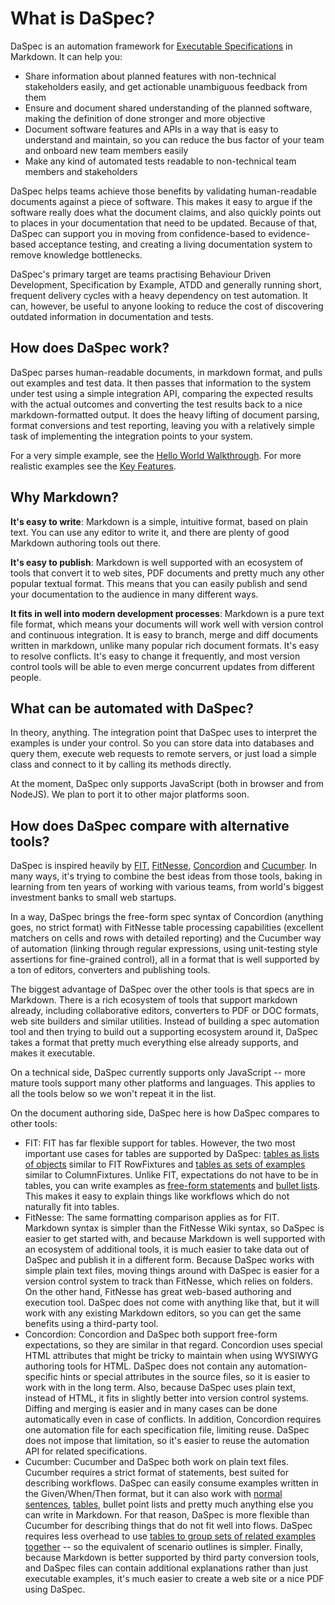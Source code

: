 # What is DaSpec?

DaSpec is an automation framework for [Executable Specifications](executable_specifications.md) in Markdown. It can help you:

* Share information about planned features with non-technical stakeholders easily, and get actionable unambiguous feedback from them 
* Ensure and document shared understanding of the planned software, making the definition of done stronger and more objective
* Document software features and APIs in a way that is easy to understand and maintain, so you can reduce the bus factor of your team and onboard new team members easily
* Make any kind of automated tests readable to non-technical team members and stakeholders

DaSpec helps teams achieve those benefits by validating human-readable documents against a piece of software. This makes it easy to argue if the software really does what the document claims, and also quickly points out to places in your documentation that need to be updated. Because of that, DaSpec can support you in moving from  confidence-based to evidence-based acceptance testing, and creating a living documentation system to remove knowledge bottlenecks.

DaSpec's primary target are teams practising Behaviour Driven Development, Specification by Example, ATDD and generally running short, frequent delivery cycles with a heavy dependency on test automation. It can, however, be useful to anyone looking to reduce the cost of discovering outdated information in documentation and tests. 

## How does DaSpec work?

DaSpec parses human-readable documents, in markdown format, and pulls out examples and test data. It then passes that information to the system under test using a simple integration API, comparing the expected results with the actual outcomes and converting the test results back to a nice markdown-formatted output. It does the heavy lifting of document parsing, format conversions and test reporting, leaving you with a relatively simple task of implementing the integration points to your system.

For a very simple example, see the [Hello World Walkthrough](hello_world.md). For more realistic examples see the [Key Features](../examples).

## Why Markdown?

**It's easy to write**: Markdown is a simple, intuitive format, based on plain text. You can use any editor to write it, and there are plenty of good Markdown authoring tools out there.

**It's easy to publish**: Markdown is well supported with an ecosystem of tools that convert it to web sites, PDF documents and pretty much any other popular textual format. This means that you can easily publish and send your documentation to the audience in many different ways. 

**It fits in well into modern development processes**: Markdown is a pure text file format, which means your documents will work well with version control and continuous integration. It is easy to branch, merge and diff documents written in markdown, unlike many popular rich document formats. It's easy to resolve conflicts. It's easy to change it frequently, and most version control tools will be able to even merge concurrent updates from different people.

## What can be automated with DaSpec?

In theory, anything. The integration point that DaSpec uses to interpret the examples is under your control. So you can store data into databases and query them, execute web requests to remote servers, or just load a simple class and connect to it by calling its methods directly.

At the moment, DaSpec only supports JavaScript (both in browser and from NodeJS). We plan to port it to other major platforms soon.

## How does DaSpec compare with alternative tools?

DaSpec is inspired heavily by [FIT](http://fit.c2.com/), [FitNesse](http://www.fitnesse.org), [Concordion](http://concordion.org/) and [Cucumber](https://cucumber.io/). In many ways, it's trying to combine the best ideas from those tools, baking in learning from ten years of working with various teams, from world's biggest investment banks to small web startups.

In a way, DaSpec brings the free-form spec syntax of Concordion (anything goes, no strict format) with FitNesse table processing capabilities (excellent matchers on cells and rows with detailed reporting) and the Cucumber way of automation (linking through regular expressions, using unit-testing style assertions for fine-grained control), all in a format that is well supported by a ton of editors, converters and publishing tools.

The biggest advantage of DaSpec over the other tools is that specs are in Markdown. There is a rich ecosystem of tools that support markdown already, including collaborative editors, converters to PDF or DOC formats, web site builders and similar utilities. Instead of building a spec automation tool and then trying to build out a supporting ecosystem around it, DaSpec takes a format that pretty much everything else already supports, and makes it executable. 

On a technical side, DaSpec currently supports only JavaScript -- more mature tools support many other platforms and languages. This applies to all the tools below so we won't repeat it in the list. 

On the document authoring side, DaSpec here is how DaSpec compares to other tools:

* FIT: FIT has far flexible support for tables. However, the two most important use cases for tables are supported by DaSpec: [tables as lists of objects](lists_of_objects.md) similar to FIT RowFixtures and [tables as sets of examples](tables_as_sets_of_examples.md) similar to ColumnFixtures. Unlike FIT, expectations do not have to be in tables, you can write examples as [free-form statements](../examples/basic/extracting_examples_from_sentences/) and [bullet lists](../examples/basic/checking_for_missing_and_additional_list_items/). This makes it easy to explain things like workflows which do not naturally fit into tables. 
* FitNesse: The same formatting comparison applies as for FIT. Markdown syntax is simpler than the FitNesse Wiki syntax, so DaSpec is easier to get started with, and because Markdown is well supported with an ecosystem of additional tools, it is much easier to take data out of DaSpec and publish it in a different form. Because DaSpec works with simple plain text files, moving things around with DaSpec is easier for a version control system to track than FitNesse, which relies on folders. On the other hand, FitNesse has great web-based authoring and execution tool. DaSpec does not come with anything like that, but it will work with any existing Markdown editors, so you can get the same benefits using a third-party tool.
* Concordion: Concordion and DaSpec both support free-form expectations, so they are similar in that regard. Concordion uses special HTML attributes that might be tricky to maintain when using WYSIWYG authoring tools for HTML. DaSpec does not contain any automation-specific hints or special attributes in the source files, so it is easier to work with in the long term. Also, because DaSpec uses plain text, instead of HTML, it fits in slightly better into version control systems. Diffing and merging is easier and in many cases can be done automatically even in case of conflicts. In addition, Concordion requires one automation file for each specification file, limiting reuse. DaSpec does not impose that limitation, so it's easier to reuse the automation API for related specifications.
* Cucumber: Cucumber and DaSpec both work on plain text files. Cucumber requires a strict format of statements, best suited for describing workflows. DaSpec can easily consume examples written in the Given/When/Then format, but it can also work with [normal sentences](../examples/basic/extracting_examples_from_sentences/), [tables](../examples/basic/tables_as_lists_of_objects/), bullet point lists and pretty much anything else you can write in Markdown. For that reason, DaSpec is more flexible than Cucumber for describing things that do not fit well into flows. DaSpec requires less overhead to use [tables to group sets of related examples together](tables_as_sets_of_examples.md) -- so the equivalent of scenario outlines is simpler. Finally, because Markdown is better supported by third party conversion tools, and DaSpec files can contain additional explanations rather than just executable examples, it's much easier to create a web site or a nice PDF using DaSpec. 
